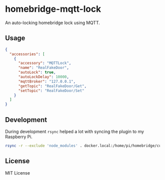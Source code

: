 # homebridge-mqtt-lock

An auto-locking homebridge lock using MQTT.

## Usage

```json
{
  "accessories": [
    {
      "accessory": "MQTTLock",
      "name": "RealFakeDoor",
      "autoLock": true,
      "autoLockDelay": 10000,
      "mqttBroker": "127.0.0.1",
      "getTopic": "RealFakeDoor/Get",
      "setTopic": "RealFakeDoor/Set"
    }
  ]
}
```

## Development

During development `rsync` helped a lot with syncing the plugin to my Raspberry Pi.

```sh
rsync -r --exclude 'node_modules' . docker.local:/home/pi/homebridge/custom-plugins/homebridge-mqtt-lock
```

## License

MIT License
